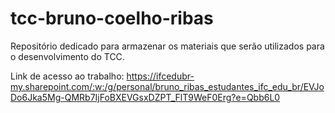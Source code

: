 # tcc-bruno-coelho-ribas
Repositório dedicado para armazenar os materiais que serão utilizados para o desenvolvimento do TCC.

Link de acesso ao trabalho: https://ifcedubr-my.sharepoint.com/:w:/g/personal/bruno_ribas_estudantes_ifc_edu_br/EVJoDo6Jka5Mg-QMRb7IjFoBXEVGsxDZPT_FlT9WeF0Erg?e=Qbb6L0
